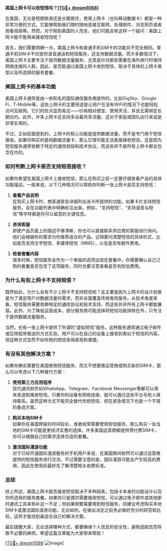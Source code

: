 **美国上网卡可以收短信吗？[[TG💪+ @esim1088](https://t.me/s/esim1088)]**

在美国，无论是短期旅游还是长期居住，使用上网卡（也叫移动数据卡）都是一种非常方便的方式。它能够帮助我们随时随地连接互联网，处理邮件、浏览网页或者观看视频等。然而，对于刚到美国的人而言，他们可能会有这样一个疑问：美国上网卡能不能用来接收短信呢？

首先，我们需要明确一点，美国上网卡和普通手机SIM卡的功能并不完全相同。普通手机SIM卡不仅提供语音通话和短信服务，还支持数据流量。而大多数情况下，美国上网卡主要专注于提供数据流量服务，尤其是针对那些需要在海外旅行时保持网络连接的人群。因此，是否能通过美国上网卡收到短信，取决于具体的上网卡类型以及所选择的服务套餐。

### **美国上网卡的基本功能**

美国上网卡通常是由一些知名的国际通信服务商提供的，比如GigSky、Google Fi、T-Mobile等。这些上网卡的主要用途是让用户在没有WiFi的情况下也能轻松访问互联网。它们的优点显而易见——价格相对便宜、使用灵活，并且无需绑定长期合约。此外，许多上网卡还支持多设备共享流量，这对于家庭或团队出行来说是非常实用的。

不过，正如前面提到的，上网卡的核心功能是提供数据流量，而不是专门用于短信接收。如果你购买的是纯数据流量卡，那么它很可能无法直接接收短信。这是因为短信服务通常依赖于特定的通信频段和技术协议，而这些并不是所有上网卡都会包含在内的。

### **如何判断上网卡是否支持短信接收？**

如果你希望在美国上网卡上接收短信，那么在购买之前一定要仔细查看产品的具体功能描述。一般来说，以下几种情况可以帮助你判断一张上网卡是否支持短信：

1. **查看产品说明**  
   在购买上网卡时，商家通常会详细列出该卡所提供的功能。如果卡片支持短信服务，会在功能列表中明确标注出来。例如，“支持短信”、“支持语音与短信”等字样都是你可以留意的关键信息。

2. **咨询客服**  
   即使产品页面上的描述不够清晰，你也可以直接联系供应商的客服进行询问。他们会根据你的需求为你推荐适合的产品。记得要问清楚短信的具体形式，比如是否支持文字短信、多媒体短信（MMS），以及是否有额外费用。

3. **检查套餐内容**  
   很多时候，短信服务会作为一个单独的选项出现在套餐中。你需要确认自己订购的套餐是否包含了这项服务，同时也要注意查看是否有附加费用。

### **为什么有些上网卡不支持短信？**

既然如此，为什么会有不少上网卡不支持短信呢？这主要是因为上网卡的设计初衷是为了满足用户对数据流量的需求，而非全面覆盖传统电信服务。从技术角度来看，短信服务需要依赖特定的通信协议和技术支持，而这些并非所有上网卡都能兼容。此外，为了降低运营成本，部分服务商可能选择将短信功能排除在外，只专注于提供数据流量服务。

当然，也有一些上网卡提供了所谓的“虚拟短信”服务。这种服务通常通过电子邮件或应用程序推送的方式实现，用户可以在自己的设备上接收到类似于短信的内容。但这种方式显然不如传统的短信来得直观和便捷。

### **有没有其他解决方案？**

如果你确实需要在美国使用短信服务，而又不想更换运营商或购买新的SIM卡，那么可以考虑以下几种替代方案：

1. **使用第三方应用程序**  
   现代通讯软件如WhatsApp、Telegram、Facebook Messenger等都可以用来发送和接收短信。只要你的设备有网络连接，就可以通过这些平台与他人保持联系。虽然这种方式不能完全替代传统短信，但在紧急情况下也是一个不错的备选方案。

2. **购买本地SIM卡**  
   如果你在美国停留的时间较长，或者经常需要使用短信服务，那么购买一张当地的SIM卡可能是更经济实惠的选择。许多美国运营商都提供预付费SIM卡，你可以根据自己的需求选择合适的套餐。

3. **激活国际漫游功能**  
   对于已经开通国际漫游服务的手机用户来说，在美国期间依然可以通过运营商提供的短信服务进行交流。不过需要注意的是，国际漫游可能会产生较高的费用，因此在使用前最好先了解清楚相关收费标准。

### **总结**

综上所述，美国上网卡能否接收短信取决于多种因素，包括卡本身的功能设计以及你所选择的服务套餐。如果你只是偶尔需要接收短信，可以通过电子邮件或其他即时通讯工具来弥补这一不足；但如果频繁需要用到短信服务，则建议考虑购买本地SIM卡或激活国际漫游功能。无论如何，在做出决定之前务必做好充分的研究和比较，这样才能找到最适合自己的解决方案。

最后提醒大家，无论选择哪种方式，都要确保个人信息的安全性，避免因疏忽而导致不必要的麻烦。希望这篇文章能为大家带来帮助！

[[TG💪+ @esim1088](https://t.me/s/esim1088) ![Image](https://i.postimg.cc/4NQfJmqS/Snipaste-2025-05-13-00-14-12.png)]